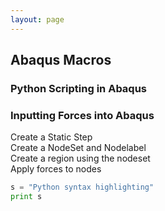 ```yaml
---
layout: page
---
```

## Abaqus Macros
### Python Scripting in Abaqus
### Inputting Forces into Abaqus
Create a Static Step  
Create a NodeSet and Nodelabel  
Create a region using the nodeset   
Apply forces to nodes  
```python
s = "Python syntax highlighting"
print s
```

